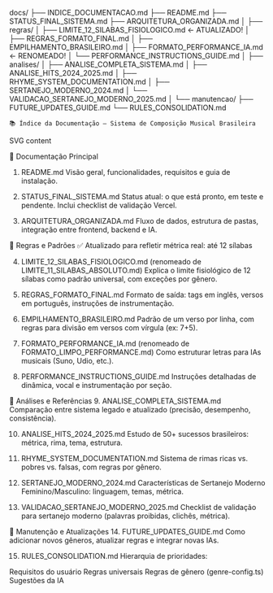 docs/
├── INDICE_DOCUMENTACAO.md
├── README.md
├── STATUS_FINAL_SISTEMA.md
├── ARQUITETURA_ORGANIZADA.md
│
├── regras/
│   ├── LIMITE_12_SILABAS_FISIOLOGICO.md     ← ATUALIZADO!
│   ├── REGRAS_FORMATO_FINAL.md
│   ├── EMPILHAMENTO_BRASILEIRO.md
│   ├── FORMATO_PERFORMANCE_IA.md            ← RENOMEADO!
│   └── PERFORMANCE_INSTRUCTIONS_GUIDE.md
│
├── analises/
│   ├── ANALISE_COMPLETA_SISTEMA.md
│   ├── ANALISE_HITS_2024_2025.md
│   ├── RHYME_SYSTEM_DOCUMENTATION.md
│   ├── SERTANEJO_MODERNO_2024.md
│   └── VALIDACAO_SERTANEJO_MODERNO_2025.md
│
└── manutencao/
    ├── FUTURE_UPDATES_GUIDE.md
    └── RULES_CONSOLIDATION.md


    📚 Índice da Documentação – Sistema de Composição Musical Brasileira
SVG content

📖 Documentação Principal
1. README.md
Visão geral, funcionalidades, requisitos e guia de instalação.

2. STATUS_FINAL_SISTEMA.md
Status atual: o que está pronto, em teste e pendente. Inclui checklist de validação Vercel.

3. ARQUITETURA_ORGANIZADA.md
Fluxo de dados, estrutura de pastas, integração entre frontend, backend e IA.

🎯 Regras e Padrões
✅ Atualizado para refletir métrica real: até 12 sílabas 

4. LIMITE_12_SILABAS_FISIOLOGICO.md
(renomeado de LIMITE_11_SILABAS_ABSOLUTO.md)
Explica o limite fisiológico de 12 sílabas como padrão universal, com exceções por gênero. 

5. REGRAS_FORMATO_FINAL.md
Formato de saída: tags em inglês, versos em português, instruções de instrumentação.

6. EMPILHAMENTO_BRASILEIRO.md
Padrão de um verso por linha, com regras para divisão em versos com vírgula (ex: 7+5).

7. FORMATO_PERFORMANCE_IA.md
(renomeado de FORMATO_LIMPO_PERFORMANCE.md)
Como estruturar letras para IAs musicais (Suno, Udio, etc.). 

8. PERFORMANCE_INSTRUCTIONS_GUIDE.md
Instruções detalhadas de dinâmica, vocal e instrumentação por seção.

🎵 Análises e Referências
9. ANALISE_COMPLETA_SISTEMA.md
Comparação entre sistema legado e atualizado (precisão, desempenho, consistência).

10. ANALISE_HITS_2024_2025.md
Estudo de 50+ sucessos brasileiros: métrica, rima, tema, estrutura.

11. RHYME_SYSTEM_DOCUMENTATION.md
Sistema de rimas ricas vs. pobres vs. falsas, com regras por gênero.

12. SERTANEJO_MODERNO_2024.md
Características de Sertanejo Moderno Feminino/Masculino: linguagem, temas, métrica.

13. VALIDACAO_SERTANEJO_MODERNO_2025.md
Checklist de validação para sertanejo moderno (palavras proibidas, clichês, métrica).

🔧 Manutenção e Atualizações
14. FUTURE_UPDATES_GUIDE.md
Como adicionar novos gêneros, atualizar regras e integrar novas IAs.

15. RULES_CONSOLIDATION.md
Hierarquia de prioridades:

Requisitos do usuário
Regras universais
Regras de gênero (genre-config.ts)
Sugestões da IA

